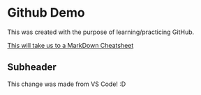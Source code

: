 # Github Demo

This was created with the purpose of learning/practicing GitHub.

[This will take us to a MarkDown Cheatsheet](https://github.com/adam-p/markdown-here/wiki/Markdown-Cheatsheet)

## Subheader

This change was made from VS Code! :D
